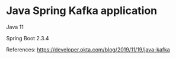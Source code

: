 # Java Spring Kafka application
Java 11

Spring Boot 2.3.4

References: 
https://developer.okta.com/blog/2019/11/19/java-kafka